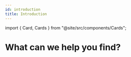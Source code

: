 ```yaml
---
id: introduction
title: Introduction
---
```


import { Card, Cards } from "@site/src/components/Cards";

# What can we help you find?

<Cards>
  <Card
    name="Getting Started"
    url="#"
    description="Learn Buf basics and the benefits of Schema Driven Development"
  />
  <Card
    name="Download & Install"
    url="#"
    description="Download and install Buf on your machine in a few easy steps."
  />
  <Card
    name="Guides"
    url="#"
    description="Get started with Buf in no time and revolutionize the way you work with Protocol Buffers."
  />
  <Card
    name="Language-specific guides"
    url="#"
    description="Unlock the full potential of Buf in your favourite language."
  />
  <Card
    name="Manuals"
    url="#"
    description="Browse through the manuals and lean how to use Buf products."
  />
  <Card
    name="Reference"
    url="#"
    description="Browse through the CLI and API reference documentation."
  />
</Cards>
